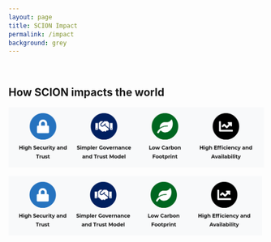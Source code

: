 ```yaml
---
layout: page
title: SCION Impact
permalink: /impact
background: grey
---
```


<br>

## How SCION impacts the world

![banner image](/assets/img/impact/banner.jpg "caption")


<img src="/assets/img/impact/banner.jpg" alt="banner image" width=500px style="text-align: center;"/>
